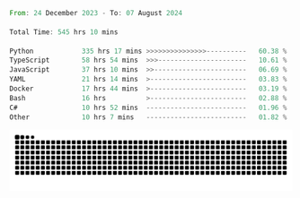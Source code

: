 <!--START_SECTION:waka-->

```rust
From: 24 December 2023 - To: 07 August 2024

Total Time: 545 hrs 10 mins

Python            335 hrs 17 mins >>>>>>>>>>>>>>>----------   60.38 %
TypeScript        58 hrs 54 mins  >>>----------------------   10.61 %
JavaScript        37 hrs 10 mins  >>-----------------------   06.69 %
YAML              21 hrs 14 mins  >------------------------   03.83 %
Docker            17 hrs 44 mins  >------------------------   03.19 %
Bash              16 hrs          >------------------------   02.88 %
C#                10 hrs 52 mins  -------------------------   01.96 %
Other             10 hrs 7 mins   -------------------------   01.82 %
```

<!--END_SECTION:waka-->


<picture>
  <source media="(prefers-color-scheme: dark)" srcset="https://raw.githubusercontent.com/jeerawut97/jeerawut97/output/github-contribution-grid-snake.svg">
  <img alt="github contribution grid snake animation" src="https://raw.githubusercontent.com/jeerawut97/jeerawut97/output/github-contribution-grid-snake.svg">
</picture>
